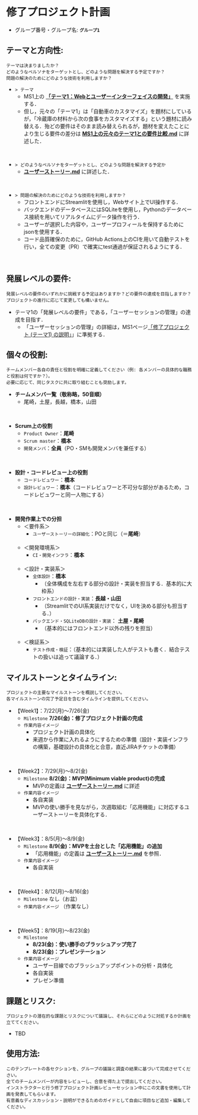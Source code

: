 # 修了プロジェクト計画

- グループ番号・グループ名: **`グループ1`**


## テーマと方向性: 
```
テーマは決まりましたか？
どのようなペルソナをターゲットとし、どのような問題を解決する予定ですか？
問題の解決のためにどのような技術を利用しますか？
```
- `> テーマ`
    - MS1上の **[「テーマ1：Webとユーザーインターフェイスの開発」](https://app.ms1.com/academy/1BYJipoSWFWcxfxUIoruQ6/4NBJkylZbtUd6Wxtpw4nbE/5VDANh8J5d2NltgkZUPyTk/2f4kqS0Gcl75ANeD8HK9bv/1XS6qWijKAPuZWKx9kY0K8)** を実施する．
    - 但し，元々の「テーマ1」は「自動車のカスタマイズ」を題材にしているが，「冷蔵庫の材料から次の食事をカスタマイズする」という題材に読み替える．殆どの要件はそのまま読み替えられるが，題材を変えたことにより生じる要件の差分は **[MS1上の元々のテーマ1との要件比較.md](./MS1上の元々のテーマ1との要件比較.md)** に詳述した．
<br>

- `> どのようなペルソナをターゲットとし、どのような問題を解決する予定か`
    - **[ユーザーストーリー.md](../design/ユーザーストーリー.md)** に詳述した．
<br>

- `> 問題の解決のためにどのような技術を利用しますか？`
    - フロントエンドにStreamlitを使用し，Webサイト上でUI操作する．
    - バックエンドのデータベースにはSQLiteを使用し，Pythonのデータベース接続を用いてリアルタイムにデータ操作を行う．
    - ユーザーが選択した内容や，ユーザープロフィールを保持するためにjsonを使用する．
    - コード品質確保のために，GitHub Actions上のCIを用いて自動テストを行い，全ての変更（PR）で確実にtest通過が保証されるようにする．
<br>

## 発展レベルの要件: 
```
発展レベルの要件のいずれかに挑戦する予定はありますか？どの要件の達成を目指しますか？
プロジェクトの進行に応じて変更しても構いません。
```
- テーマ1の「発展レベルの要件」である，「ユーザーセッションの管理」の達成を目指す．
    - 「ユーザーセッションの管理」の詳細は，MS1ページ[「修了プロジェクト (テーマ1) の説明」](https://app.ms1.com/academy/1BYJipoSWFWcxfxUIoruQ6/4NBJkylZbtUd6Wxtpw4nbE/5VDANh8J5d2NltgkZUPyTk/2f4kqS0Gcl75ANeD8HK9bv/1XS6qWijKAPuZWKx9kY0K8)」に準拠する．

## 個々の役割: 
```
チームメンバー各自の責任と役割を明確に定義してください（例: 各メンバーの具体的な職務と役割は何ですか？）。
必要に応じて、同じタスクに共に取り組むことも奨励します。
```
- **チームメンバ一覧（敬称略，50音順）**
    - 尾崎，土屋，長越，橋本，山田
<br>

- **Scrum上の役割**
    - `Product Owner`：**尾崎**
    - `Scrum master`：**橋本**
    - `開発メンバ`：**全員**（PO・SMも開発メンバを兼任する）
<br>

- **設計・コードレビュー上の役割**
    - `コードレビュワー`：**橋本**
    - `設計レビュワー`：**橋本**（コードレビュワーと不可分な部分があるため，コードレビュワーと同一人物にする）
<br>

- **開発作業上での分担**
    - ＜要件系＞
        - `ユーザーストーリーの詳細化`：POと同じ（＝**尾崎**）<br><br>
    - ＜開発環境系＞
        - `CI・開発インフラ`：**橋本**<br><br>
    - ＜設計・実装系＞
        - `全体設計`：**橋本**
            - （全体構成を左右する部分の設計・実装を担当する．基本的に大枠系）
        - `フロントエンドの設計・実装`：**長越・山田**
            - （StreamlitでのUI系実装だけでなく，UIを決める部分も担当する．）
        - `バックエンド・SQLiteDBの設計・実装`： **土屋・尾崎**
            - （基本的にはフロントエンド以外の残りを担当）<br><br>
    - ＜検証系＞
        - `テスト作成・検証`：（基本的には実装した人がテストも書く．結合テストの扱いは追って議論する．）


## マイルストーンとタイムライン: 
```
プロジェクトの主要なマイルストーンを概説してください。
各マイルストーンの完了予定日を含むタイムラインを提供してください。
```

- 【Week1】：7/22(月)～7/26(金)
    - `Milestone` **7/26(金)：修了プロジェクト計画の完成**
    - `作業内容イメージ`
        - プロジェクト計画の具体化
        - 来週から作業に入れるようにするための準備（設計・実装インフラの構築，基礎設計の具体化と合意，直近JIRAチケットの準備）
<br>

- 【Week2】：7/29(月)～8/2(金)
    - `Milestone` **8/2(金)：MVP(Minimum viable product)の完成**
        - MVPの定義は **[ユーザーストーリー.md](../design/ユーザーストーリー.md)** に詳述
    - `作業内容イメージ`
        - 各自実装
        - MVPの使い勝手を見ながら，次週取組む「応用機能」に対応するユーザーストーリーを具体化する．
<br>

- 【Week3】：8/5(月)～8/9(金)
    - `Milestone` **8/9(金)：MVPを土台とした「応用機能」の追加**
        - 「応用機能」の定義は **[ユーザーストーリー.md](../design/ユーザーストーリー.md)** を参照．
    - `作業内容イメージ`
        - 各自実装
<br>

- 【Week4】：8/12(月)～8/16(金)
    - `Milestone` なし（お盆）
    - `作業内容イメージ` （作業なし）
<br>

- 【Week5】：8/19(月)～8/23(金)
    - `Milestone`
        - **8/23(金)：使い勝手のブラッシュアップ完了**
        - **8/23(金)：プレゼンテーション**
    - `作業内容イメージ`
        - ユーザー目線でのブラッシュアップポイントの分析・具体化
        - 各自実装
        - プレゼン準備

## 課題とリスク: 
```
プロジェクトの潜在的な課題とリスクについて議論し、それらにどのように対処するか計画を立ててください。
```

- TBD


## 使用方法:
```
このテンプレートの各セクションを、グループの議論と調査の結果に基づいて完成させてください。
全てのチームメンバーが内容をレビューし、合意を得た上で提出してください。
インストラクターと行う修了プロジェクト計画レビューセッション中にこの文書を使用して計画を発表してもらいます。
有意義なディスカッション・説明ができるためのガイドとして自由に項目など追加・編集してください。
```
